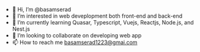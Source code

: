 - 👋 Hi, I’m @basamserad
- 👀 I’m interested in web deveplopment both front-end and back-end
- 🌱 I’m currently learning Quasar, Typescript, Vuejs, Reactjs, Node.js, and Nest.js
- 💞️ I’m looking to collaborate on developing web app
- 📫 How to reach me basamserad1223@gmai.com

<!---
basamserad/basamserad is a ✨ special ✨ repository because its `README.md` (this file) appears on your GitHub profile.
You can click the Preview link to take a look at your changes.
--->
